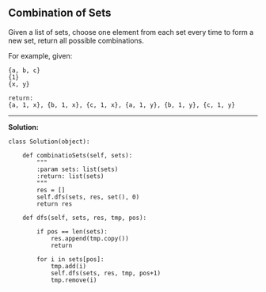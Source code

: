 ## Combination of Sets

Given a list of sets, choose one element from each set every time to form a new set, return all possible combinations. 

For example, given:

    {a, b, c}
    {1}
    {x, y}

    return:
    {a, 1, x}, {b, 1, x}, {c, 1, x}, {a, 1, y}, {b, 1, y}, {c, 1, y}

---
**Solution:**

    class Solution(object):

        def combinatioSets(self, sets):
            """
            :param sets: list(sets)
            :return: list(sets)
            """
            res = []
            self.dfs(sets, res, set(), 0)
            return res

        def dfs(self, sets, res, tmp, pos):

            if pos == len(sets):
                res.append(tmp.copy())
                return

            for i in sets[pos]:
                tmp.add(i)
                self.dfs(sets, res, tmp, pos+1)
                tmp.remove(i)